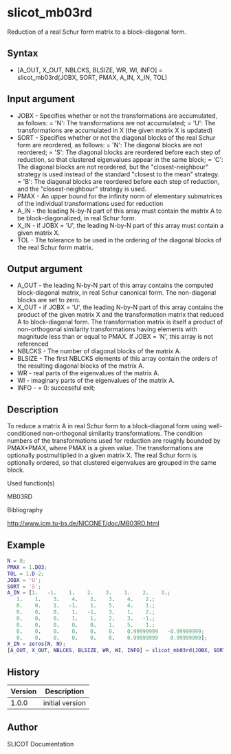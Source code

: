 

# slicot_mb03rd

Reduction of a real Schur form matrix to a block-diagonal form.

## Syntax

- [A_OUT, X_OUT, NBLCKS, BLSIZE, WR, WI, INFO] = slicot_mb03rd(JOBX, SORT, PMAX, A_IN, X_IN, TOL)

## Input argument

 - JOBX - Specifies whether or not the transformations are accumulated, as follows: = 'N':  The transformations are not accumulated; = 'U':  The transformations are accumulated in X (the given matrix X is updated)
 - SORT - Specifies whether or not the diagonal blocks of the real Schur form are reordered, as follows: = 'N':  The diagonal blocks are not reordered; = 'S':  The diagonal blocks are reordered before each step of reduction, so that clustered eigenvalues appear in the same block; = 'C':  The diagonal blocks are not reordered, but the "closest-neighbour" strategy is used instead of the standard "closest to the mean" strategy. = 'B':  The diagonal blocks are reordered before each step of reduction, and the "closest-neighbour" strategy is used.
 - PMAX - An upper bound for the infinity norm of elementary submatrices of the individual transformations used for reduction
 - A_IN - the leading N-by-N part of this array must contain the matrix A to be block-diagonalized, in real Schur form.
 - X_IN - if JOBX = 'U', the leading N-by-N part of this array must contain a given matrix X.
 - TOL - The tolerance to be used in the ordering of the diagonal blocks of the real Schur form matrix.

## Output argument

 - A_OUT - the leading N-by-N part of this array contains the computed block-diagonal matrix, in real Schur canonical form. The non-diagonal blocks are set to zero.
 - X_OUT - if JOBX = 'U', the leading N-by-N part of this array contains the product of the given matrix X and the transformation matrix that reduced A to block-diagonal form. The transformation matrix is itself a product of non-orthogonal similarity transformations having elements with magnitude less than or equal to PMAX. If JOBX = 'N', this array is not referenced
 - NBLCKS - The number of diagonal blocks of the matrix A.
 - BLSIZE - The first NBLCKS elements of this array contain the orders of the resulting diagonal blocks of the matrix A.
 - WR - real parts of the eigenvalues of the matrix A.
 - WI - imaginary parts of the eigenvalues of the matrix A.
 - INFO - = 0:  successful exit;

## Description


  <p>To reduce a matrix A in real Schur form to a block-diagonal form using well-conditioned non-orthogonal similarity transformations. The condition numbers of the transformations used for reduction are roughly bounded by PMAX*PMAX, where PMAX is a given value. The transformations are optionally postmultiplied in a given matrix X. The real Schur form is optionally ordered, so that clustered eigenvalues are grouped in the same block.</p>


Used function(s)

MB03RD

Bibliography

http://www.icm.tu-bs.de/NICONET/doc/MB03RD.html

## Example

```matlab
N = 8;
PMAX = 1.D03;
TOL = 1.D-2;
JOBX = 'U';
SORT = 'S';
A_IN = [1.   -1.    1.    2.    3.    1.    2.    3.;
   1.    1.    3.    4.    2.    3.    4.    2.;
   0.    0.    1.   -1.    1.    5.    4.    1.;
   0.    0.    0.    1.   -1.    3.    1.    2.;
   0.    0.    0.    1.    1.    2.    3.   -1.;
   0.    0.    0.    0.    0.    1.    5.    1.;
   0.    0.    0.    0.    0.    0.    0.99999999   -0.99999999;
   0.    0.    0.    0.    0.    0.    0.99999999    0.99999999];
X_IN = zeros(N, N);
[A_OUT, X_OUT, NBLCKS, BLSIZE, WR, WI, INFO] = slicot_mb03rd(JOBX, SORT, PMAX, A_IN, X_IN, TOL)
```

## History

|Version|Description|
|------|------|
|1.0.0|initial version|


## Author

SLICOT Documentation



